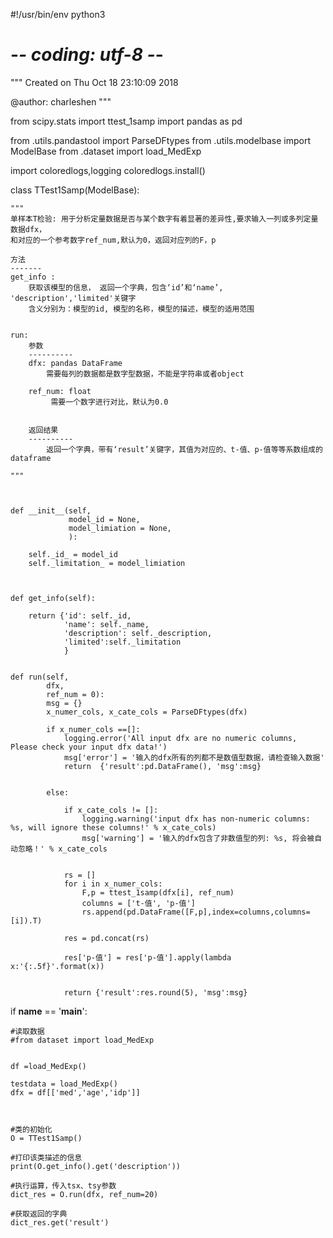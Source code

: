 #!/usr/bin/env python3
# -*- coding: utf-8 -*-
"""
Created on Thu Oct 18 23:10:09 2018

@author: charleshen
"""



from scipy.stats import ttest_1samp
import pandas as pd

from .utils.pandastool import ParseDFtypes
from .utils.modelbase import ModelBase
from .dataset import load_MedExp


import coloredlogs,logging
coloredlogs.install()



class TTest1Samp(ModelBase):

    """
    单样本T检验: 用于分析定量数据是否与某个数字有着显著的差异性,要求输入一列或多列定量数据dfx，
    和对应的一个参考数字ref_num,默认为0，返回对应列的F，p

    方法
    -------
    get_info : 
        获取该模型的信息， 返回一个字典，包含‘id’和‘name’, 'description','limited'关键字
        含义分别为：模型的id, 模型的名称，模型的描述，模型的适用范围


    run:  
        参数
        ----------
        dfx: pandas DataFrame
            需要每列的数据都是数字型数据，不能是字符串或者object
        
        ref_num: float
             需要一个数字进行对比，默认为0.0
            
            
        返回结果
        ----------        
            返回一个字典，带有‘result’关键字，其值为对应的、t-值、p-值等等系数组成的dataframe

    """
    
    
    
    def __init__(self, 
                 model_id = None, 
                 model_limiation = None,
                 ):
        
        self._id_ = model_id
        self._limitation_ = model_limiation

        
        
    def get_info(self):
        
        return {'id': self._id, 
                'name': self._name, 
                'description': self._description,
                'limited':self._limitation
                }
    
    
    def run(self, 
            dfx, 
            ref_num = 0): 
            msg = {}
            x_numer_cols, x_cate_cols = ParseDFtypes(dfx)
    
            if x_numer_cols ==[]:
                logging.error('All input dfx are no numeric columns, Please check your input dfx data!')
                msg['error'] = '输入的dfx所有的列都不是数值型数据，请检查输入数据'
                return  {'result':pd.DataFrame(), 'msg':msg}
            
            
            else:
                
                if x_cate_cols != []:
                    logging.warning('input dfx has non-numeric columns: %s, will ignore these columns!' % x_cate_cols)
                    msg['warning'] = '输入的dfx包含了非数值型的列: %s, 将会被自动忽略！' % x_cate_cols
                
                
                rs = []
                for i in x_numer_cols:
                    F,p = ttest_1samp(dfx[i], ref_num)
                    columns = ['t-值', 'p-值']
                    rs.append(pd.DataFrame([F,p],index=columns,columns=[i]).T)

                res = pd.concat(rs)
                
                res['p-值'] = res['p-值'].apply(lambda x:'{:.5f}'.format(x))
                
                
                return {'result':res.round(5), 'msg':msg}
            
        
        
            

if __name__ == '__main__':
    
    
    #读取数据
    #from dataset import load_MedExp
    
    
    df =load_MedExp()

    testdata = load_MedExp()
    dfx = df[['med','age','idp']]
    
    
    
    #类的初始化
    O = TTest1Samp()

    #打印该类描述的信息
    print(O.get_info().get('description'))
    
    #执行运算，传入tsx、tsy参数
    dict_res = O.run(dfx, ref_num=20)
    
    #获取返回的字典
    dict_res.get('result')
















